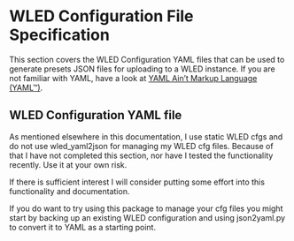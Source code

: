 # WLED Configuration File Specification
This section covers the WLED Configuration YAML files that can be used to generate presets JSON files for 
uploading to a WLED instance. If you are not familiar with YAML, have a look at [YAML Ain’t Markup Language (YAML™)](YAML.md).

## WLED Configuration YAML file

As mentioned elsewhere in this documentation, I use static WLED cfgs and do not use wled_yaml2json for managing my 
WLED cfg files. Because of that I have not completed this section, 
nor have I tested the functionality recently. Use it at your own risk. 

If there is sufficient interest I will consider putting some effort into this functionality and documentation.

If you do want to try using this package to manage your cfg files you might start by backing up an existing 
WLED configuration and using json2yaml.py to convert it to YAML as a starting point.
